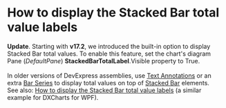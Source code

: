 # How to display the Stacked Bar total value labels


<strong>Update</strong>. Starting with <strong>v17.2</strong>, we introduced the built-in option to display Stacked Bar total values. To enable this feature, set the chart's diagram Pane (<em>DefaultPane</em>) <strong>StackedBarTotalLabel</strong>.Visible property to True.<br><br>In older versions of DevExpress assemblies, use <a href="https://documentation.devexpress.com/#CoreLibraries/clsDevExpressXtraChartsTextAnnotationtopic">Text Annotations</a> or an extra <a href="https://documentation.devexpress.com/#WindowsForms/CustomDocument2972">Bar Series</a> to display total values on top of <a href="https://documentation.devexpress.com/#WindowsForms/CustomDocument2973">Stacked Bar</a> elements. <br>See also: <a href="https://www.devexpress.com/Support/Center/p/T516026">How to display the Stacked Bar total value labels</a> (a similar example for DXCharts for WPF).

<br/>


